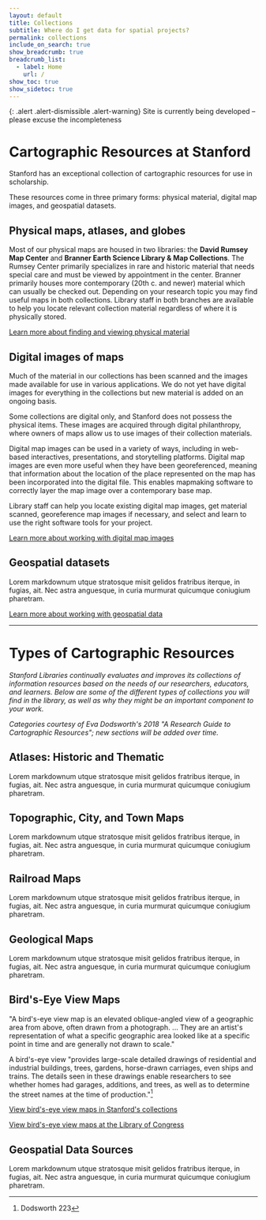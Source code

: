 ```yaml
---
layout: default
title: Collections
subtitle: Where do I get data for spatial projects?
permalink: collections
include_on_search: true
show_breadcrumb: true
breadcrumb_list:
  - label: Home
    url: /
show_toc: true
show_sidetoc: true
---
```


{: .alert .alert-dismissible .alert-warning}
Site is currently being developed – please excuse the incompleteness

# Cartographic Resources at Stanford
Stanford has an exceptional collection of cartographic resources for use in scholarship. 

These resources come in three primary forms: physical material, digital map images, and geospatial datasets.

## Physical maps, atlases, and globes
Most of our physical maps are housed in two libraries: the **David Rumsey Map Center** and **Branner Earth Science Library & Map Collections**. The Rumsey Center primarily specializes in rare and historic material that needs special care and must be viewed by appointment in the center. Branner primarily houses more contemporary (20th c. and newer) material which can usually be checked out. Depending on your research topic you may find useful maps in both collections. Library staff in both branches are available to help you locate relevant collection material regardless of where it is physically stored.

[Learn more about finding and viewing physical material](.../blob/main/_pages/resources.md)

## Digital images of maps
Much of the material in our collections has been scanned and the images made available for use in various applications. We do not yet have digital images for everything in the collections but new material is added on an ongoing basis. 

Some collections are digital only, and Stanford does not possess the physical items. These images are acquired through digital philanthropy, where owners of maps allow us to use images of their collection materials.

Digital map images can be used in a variety of ways, including in web-based interactives, presentations, and storytelling platforms. Digital map images are even more useful when they have been georeferenced, meaning that information about the location of the place represented on the map has been incorporated into the digital file. This enables mapmaking software to correctly layer the map image over a contemporary base map.

Library staff can help you locate existing digital map images, get material scanned, georeference map images if necessary, and select and learn to use the right software tools for your project.

[Learn more about working with digital map images](.../blob/main/_pages/resources.md)

## Geospatial datasets 
Lorem markdownum utque stratosque misit gelidos fratribus iterque, in fugias,
ait. Nec astra anguesque, in curia murmurat quicumque coniugium pharetram.

[Learn more about working with geospatial data](.../blob/main/_pages/resources.md)

---

# Types of Cartographic Resources
*Stanford Libraries continually evaluates and improves its collections of information resources based on the needs of our researchers, educators, and learners. Below are some of the different types of collections you will find in the library, as well as why they might be an important component to your work.*

*Categories courtesy of Eva Dodsworth's 2018 "A Research Guide to Cartographic Resources"; new sections will be added over time.*

## Atlases: Historic and Thematic

Lorem markdownum utque stratosque misit gelidos fratribus iterque, in fugias,
ait. Nec astra anguesque, in curia murmurat quicumque coniugium pharetram.

## Topographic, City, and Town Maps

Lorem markdownum utque stratosque misit gelidos fratribus iterque, in fugias,
ait. Nec astra anguesque, in curia murmurat quicumque coniugium pharetram.

## Railroad Maps

Lorem markdownum utque stratosque misit gelidos fratribus iterque, in fugias,
ait. Nec astra anguesque, in curia murmurat quicumque coniugium pharetram.

## Geological Maps

Lorem markdownum utque stratosque misit gelidos fratribus iterque, in fugias,
ait. Nec astra anguesque, in curia murmurat quicumque coniugium pharetram.

<!--## Nautical Charts

Lorem markdownum utque stratosque misit gelidos fratribus iterque, in fugias,
ait. Nec astra anguesque, in curia murmurat quicumque coniugium pharetram.-->

<!--## Fire Insurance Plans

Lorem markdownum utque stratosque misit gelidos fratribus iterque, in fugias,
ait. Nec astra anguesque, in curia murmurat quicumque coniugium pharetram.-->

<!--## Air Photos

Lorem markdownum utque stratosque misit gelidos fratribus iterque, in fugias,
ait. Nec astra anguesque, in curia murmurat quicumque coniugium pharetram.-->

## Bird's-Eye View Maps

"A bird's-eye view map is an elevated oblique-angled view of a geographic area from above, often drawn from a photograph. ... They are an artist's representation of what a specific geographic area looked like at a specific point in time and are generally not drawn to scale."

A bird's-eye view "provides large-scale detailed drawings of residential and industrial buildings, trees, gardens, horse-drawn carriages, even ships and trains. The details seen in these drawings enable researchers to see whether homes had garages, additions, and trees, as well as to determine the street names at the time of production."[^1] 
[^1]: Dodsworth 223

[View bird's-eye view maps in Stanford's collections](https://searchworks.stanford.edu/?f%5Bformat_main_ssim%5D%5B%5D=Map&q=bird%27s-eye&search_field=search)


[View bird's-eye view maps at the Library of Congress](https://www.loc.gov/maps/?q=%22bird%27s-eye%22)

## Geospatial Data Sources

Lorem markdownum utque stratosque misit gelidos fratribus iterque, in fugias,
ait. Nec astra anguesque, in curia murmurat quicumque coniugium pharetram.

<!--## GIS Subject Guides

Lorem markdownum utque stratosque misit gelidos fratribus iterque, in fugias,
ait. Nec astra anguesque, in curia murmurat quicumque coniugium pharetram.-->

<!--## Handbooks and Manuals

Lorem markdownum utque stratosque misit gelidos fratribus iterque, in fugias,
ait. Nec astra anguesque, in curia murmurat quicumque coniugium pharetram.-->

<!--## Cartographic and GIS Dictionaries

Lorem markdownum utque stratosque misit gelidos fratribus iterque, in fugias,
ait. Nec astra anguesque, in curia murmurat quicumque coniugium pharetram.-->

<!--## Bibliographies

Lorem markdownum utque stratosque misit gelidos fratribus iterque, in fugias,
ait. Nec astra anguesque, in curia murmurat quicumque coniugium pharetram.-->

<!--## Gazetteers

Pes hoc erat modo ab est avidus tamen et terra. Saturnia in urbe, nunc sub, in, quid mater Eurynomes qua-->

<!--## Reference Books

In Iulius et in ripam ut prosit deciderant ad habitus virtutis tumulo canibus.
Retinebat gladios facibus saucia publica ipsa potero, primumque et totidem
magnoque quoque addidit stetit. Nexilibus pectore dederat et animum iamque filia virens praeside.-->

<!--## Journals and Conference Proceedings

Lorem markdownum utque stratosque misit gelidos fratribus iterque, in fugias,
ait. Nec astra anguesque, in curia murmurat quicumque coniugium pharetram.-->

